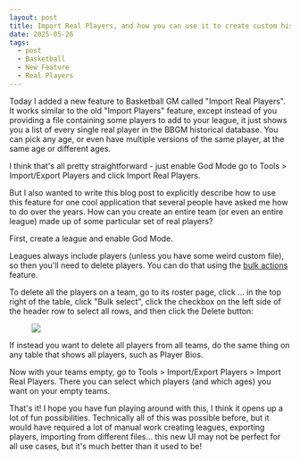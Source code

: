 ```yaml
---
layout: post
title: Import Real Players, and how you can use it to create custom historical teams
date: 2025-05-26
tags:
  - post
  - Basketball
  - New Feature
  - Real Players
---
```


Today I added a new feature to Basketball GM called "Import Real Players". It works similar to the old "Import Players" feature, except instead of you providing a file containing some players to add to your league, it just shows you a list of every single real player in the BBGM historical database. You can pick any age, or even have multiple versions of the same player, at the same age or different ages.

I think that's all pretty straightforward - just enable God Mode go to Tools > Import/Export Players and click Import Real Players.

But I also wanted to write this blog post to explicitly describe how to use this feature for one cool application that several people have asked me how to do over the years. How can you create an entire team (or even an entire league) made up of some particular set of real players?

<!--more-->

First, create a league and enable God Mode.

Leagues always include players (unless you have some weird custom file), so then you'll need to delete players. You can do that using the [bulk actions](https://zengm.com/blog/2025/01/bulk-actions/) feature.

To delete all the players on a team, go to its roster page, click ... in the top right of the table, click "Bulk select", click the checkbox on the left side of the header row to select all rows, and then click the Delete button:

<figure class="overflow-auto"><img src="/files/import-real-players.png"></figure>

If instead you want to delete all players from all teams, do the same thing on any table that shows all players, such as Player Bios.

Now with your teams empty, go to Tools > Import/Export Players > Import Real Players. There you can select which players (and which ages) you want on your empty teams.

That's it! I hope you have fun playing around with this, I think it opens up a lot of fun possibilities. Technically all of this was possible before, but it would have required a lot of manual work creating leagues, exporting players, importing from different files... this new UI may not be perfect for all use cases, but it's much better than it used to be!
